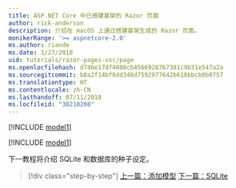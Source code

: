 ```yaml
---
title: ASP.NET Core 中已搭建基架的 Razor 页面
author: rick-anderson
description: 介绍在 macOS 上通过搭建基架生成的 Razor 页面。
monikerRange: '>= aspnetcore-2.0'
ms.author: riande
ms.date: 1/27/2018
uid: tutorials/razor-pages-vsc/page
ms.openlocfilehash: d746e17df4008cb4566928767381c9b31e547a2a
ms.sourcegitcommit: b8a2f14bf8dd346d7592977642b610bbcb0b0757
ms.translationtype: HT
ms.contentlocale: zh-CN
ms.lasthandoff: 07/11/2018
ms.locfileid: "38210208"
---
```

[!INCLUDE [model1](../../includes/RP/page1.md)]

[!INCLUDE [model1](../../includes/RP/page2.md)]

下一教程将介绍 SQLite 和数据库的种子设定。

> [!div class="step-by-step"]
> [上一篇：添加模型](xref:tutorials/razor-pages-vsc/model)
> [下一篇：SQLite](xref:tutorials/razor-pages-vsc/sql)
